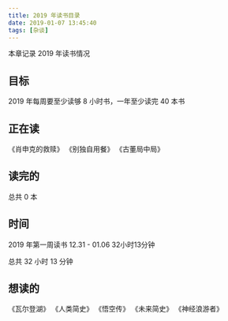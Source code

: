 ```yaml
---
title: 2019 年读书目录
date: 2019-01-07 13:45:40
tags: [杂谈]
---
```


本章记录 2019 年读书情况

## 目标
2019 年每周要至少读够 8 小时书，一年至少读完 40 本书


## 正在读
《肖申克的救赎》
《别独自用餐》
《古董局中局》



## 读完的


总共 0 本

## 时间

2019 年第一周读书   12.31 - 01.06 32小时13分钟


总共 32 小时 13 分钟


## 想读的

《瓦尔登湖》
《人类简史》
《悟空传》
《未来简史》
《神经浪游者》

